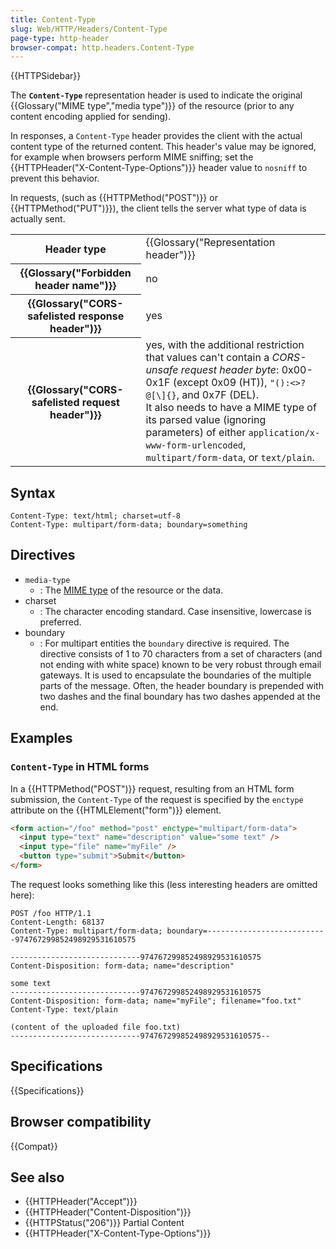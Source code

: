```yaml
---
title: Content-Type
slug: Web/HTTP/Headers/Content-Type
page-type: http-header
browser-compat: http.headers.Content-Type
---
```


{{HTTPSidebar}}

The **`Content-Type`** representation header is used to indicate the original {{Glossary("MIME type","media type")}} of the resource (prior to any content encoding applied for sending).

In responses, a `Content-Type` header provides the client with the actual content type of the returned content. This header's value may be ignored, for example when browsers perform MIME sniffing; set the {{HTTPHeader("X-Content-Type-Options")}} header value to `nosniff` to prevent this behavior.

In requests, (such as {{HTTPMethod("POST")}} or {{HTTPMethod("PUT")}}), the client tells the server what type of data is actually sent.

<table class="properties">
  <tbody>
    <tr>
      <th scope="row">Header type</th>
      <td>{{Glossary("Representation header")}}</td>
    </tr>
    <tr>
      <th scope="row">{{Glossary("Forbidden header name")}}</th>
      <td>no</td>
    </tr>
    <tr>
      <th scope="row">
        {{Glossary("CORS-safelisted response header")}}
      </th>
      <td>yes</td>
    </tr>
    <tr>
      <th scope="row">
        {{Glossary("CORS-safelisted request header")}}
      </th>
      <td>
        yes, with the additional restriction that values can't contain a
        <em>CORS-unsafe request header byte</em>: 0x00-0x1F (except 0x09 (HT)),
        <code>"():&#x3C;>?@[\]{}</code>, and 0x7F (DEL).<br />It also needs to
        have a MIME type of its parsed value (ignoring parameters) of either
        <code>application/x-www-form-urlencoded</code>,
        <code>multipart/form-data</code>, or <code>text/plain</code>.
      </td>
    </tr>
  </tbody>
</table>

## Syntax

```http
Content-Type: text/html; charset=utf-8
Content-Type: multipart/form-data; boundary=something
```

## Directives

- `media-type`
  - : The [MIME type](/en-US/docs/Web/HTTP/Basics_of_HTTP/MIME_types) of the resource or the data.
- charset
  - : The character encoding standard. Case insensitive, lowercase is preferred.
- boundary
  - : For multipart entities the `boundary` directive is required. The directive consists of 1 to 70 characters from a set of characters (and not ending with white space) known to be very robust through email gateways. It is used to encapsulate the boundaries of the multiple parts of the message. Often, the header boundary is prepended with two dashes and the final boundary has two dashes appended at the end.

## Examples

### `Content-Type` in HTML forms

In a {{HTTPMethod("POST")}} request, resulting from an HTML form submission, the `Content-Type` of the request is specified by the `enctype` attribute on the {{HTMLElement("form")}} element.

```html
<form action="/foo" method="post" enctype="multipart/form-data">
  <input type="text" name="description" value="some text" />
  <input type="file" name="myFile" />
  <button type="submit">Submit</button>
</form>
```

The request looks something like this (less interesting headers are omitted here):

```http
POST /foo HTTP/1.1
Content-Length: 68137
Content-Type: multipart/form-data; boundary=---------------------------974767299852498929531610575

-----------------------------974767299852498929531610575
Content-Disposition: form-data; name="description"

some text
-----------------------------974767299852498929531610575
Content-Disposition: form-data; name="myFile"; filename="foo.txt"
Content-Type: text/plain

(content of the uploaded file foo.txt)
-----------------------------974767299852498929531610575--
```

## Specifications

{{Specifications}}

## Browser compatibility

{{Compat}}

## See also

- {{HTTPHeader("Accept")}}
- {{HTTPHeader("Content-Disposition")}}
- {{HTTPStatus("206")}} Partial Content
- {{HTTPHeader("X-Content-Type-Options")}}
